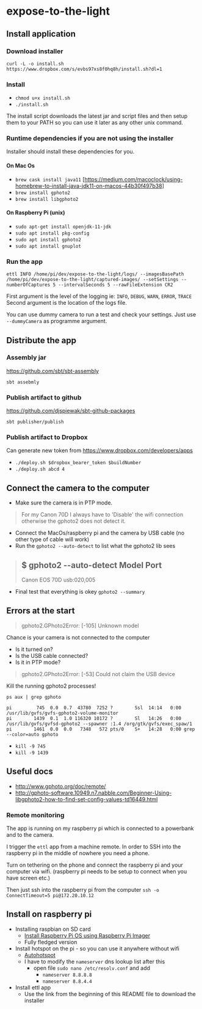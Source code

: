 # expose-to-the-light

## Install application

### Download installer

`curl -L -o install.sh https://www.dropbox.com/s/evbs97xs8f0hq8h/install.sh?dl=1`

### Install

* `chmod u+x install.sh`
* `./install.sh`

The install script downloads the latest jar and script files and then setup them to your PATH so you can use it later as any other unix command.

### Runtime dependencies if you are not using the installer

Installer should install these dependencies for you.

#### On Mac Os

* `brew cask install java11` [https://medium.com/macoclock/using-homebrew-to-install-java-jdk11-on-macos-44b30f497b38]
* `brew install gphoto2`
* `brew install libgphoto2`

#### On Raspberry Pi (unix)

* `sudo apt-get install openjdk-11-jdk`
* `sudo apt install pkg-config`
* `sudo apt install gphoto2`
* `sudo apt install gnuplot`

### Run the app

`ettl INFO /home/pi/dev/expose-to-the-light/logs/ --imagesBasePath /home/pi/dev/expose-to-the-light/captured-images/ --setSettings --numberOfCaptures 5 --intervalSeconds 5 --rawFileExtension CR2`

First argument is the level of the logging ie: `INFO`, `DEBUG`, `WARN`, `ERROR`, `TRACE`
Second argument is the location of the logs file.

You can use dummy camera to run a test and check your settings. Just use `--dummyCamera` as programme argument.

## Distribute the app

### Assembly jar

https://github.com/sbt/sbt-assembly

`sbt assebmly`

### Publish artifact to github

https://github.com/djspiewak/sbt-github-packages

`sbt publisher/publish`

### Publish artifact to Dropbox

Can generate new token from https://www.dropbox.com/developers/apps

* `./deploy.sh $dropbox_bearer_token $buildNumber`
* `./deploy.sh abcd 4`

## Connect the camera to the computer

* Make sure the camera is in PTP mode.

> For my Canon 70D I always have to 'Disable' the wifi connection otherwise the gphoto2 does not detect it.

* Connect the MacOs/raspberry pi and the camera by USB cable (no other type of cable will work)
* Run the `gphoto2 --auto-detect` to list what the gphoto2 lib sees

> $ gphoto2 --auto-detect
> Model                          Port
> ----------------------------------------------------------
> Canon EOS 70D                  usb:020,005

* Final test that everything is okey `gphoto2 --summary`

## Errors at the start

> gphoto2.GPhoto2Error: [-105] Unknown model

Chance is your camera is not connected to the computer

* Is it turned on?
* Is the USB cable connected?
* Is it in PTP mode?

> gphoto2.GPhoto2Error: [-53] Could not claim the USB device

Kill the running gphoto2 processes!

`ps aux | grep gphoto`

```
pi         745  0.0  0.7  43780  7252 ?        Ssl  14:14   0:00 /usr/lib/gvfs/gvfs-gphoto2-volume-monitor
pi        1439  0.1  1.0 116320 10172 ?        Sl   14:26   0:00 /usr/lib/gvfs/gvfsd-gphoto2 --spawner :1.4 /org/gtk/gvfs/exec_spaw/1
pi        1461  0.0  0.0   7348   572 pts/0    S+   14:28   0:00 grep --color=auto gphoto
```

* `kill -9 745`
* `kill -9 1439`

## Useful docs

* http://www.gphoto.org/doc/remote/
* http://gphoto-software.10949.n7.nabble.com/Beginner-Using-libgphoto2-how-to-find-set-config-values-td16449.html

### Remote monitoring

The app is running on my raspberry pi which is connected to a powerbank and to the camera.

I trigger the `ettl` app from a machine remote. In order to SSH into the raspberry pi in the middle of nowhere you need a phone.

Turn on tethering on the phone and connect the raspberry pi and your computer via wifi. (raspberry pi needs to be setup to connect when you have screen etc.)

Then just ssh into the raspberry pi from the computer
`ssh -o ConnectTimeout=5 pi@172.20.10.12`

## Install on raspberry pi

* Installing raspbian on SD card
    * [Install Raspberry Pi OS using Raspberry Pi Imager](https://www.raspberrypi.org/software/)
    * Fully fledged version
* Install hotspot on the pi - so you can use it anywhere without wifi
    * [Autohotspot](https://www.raspberryconnect.com/projects/65-raspberrypi-hotspot-accesspoints/183-raspberry-pi-automatic-hotspot-and-static-hotspot-installer)
    * I have to modify the `nameserver` dns lookup list after this
        * open file `sudo nano /etc/resolv.conf` and add
            * `nameserver 8.8.8.8`
            * `nameserver 8.8.4.4`
* Install ettl app
    * Use the link from the beginning of this README file to download the installer
